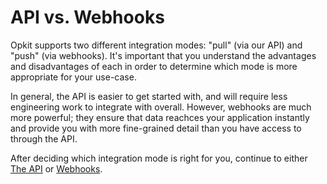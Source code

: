 # API vs. Webhooks

Opkit supports two different integration modes: "pull" (via our API) and "push" (via webhooks). It's important that you understand the advantages and disadvantages of each in order to determine which mode is more appropriate for your use-case.

In general, the API is easier to get started with, and will require less engineering work to integrate with overall. However, webhooks are much more powerful; they ensure that data reachces your application instantly and provide you with more fine-grained detail than you have access to through the API.

After deciding which integration mode is right for you, continue to either [The API](/docs/THE_API.md) or [Webhooks](/docs/WEBHOOKS.md).
